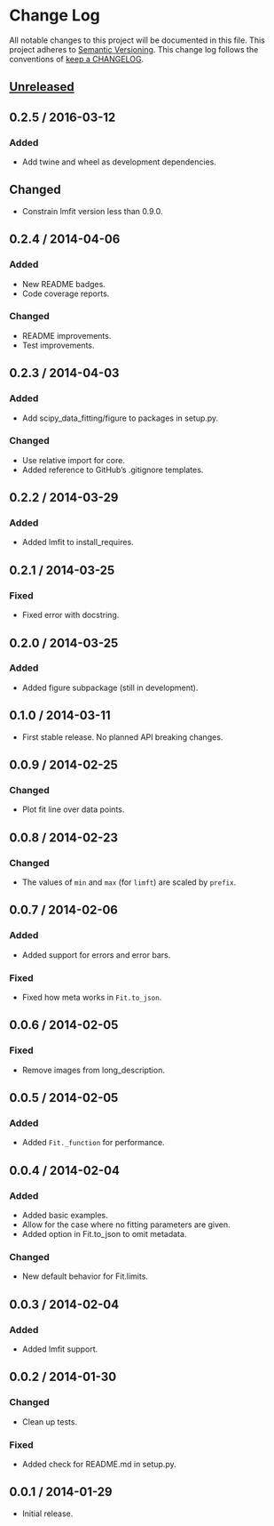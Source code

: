 # Change Log

All notable changes to this project will be documented in this file.
This project adheres to [Semantic Versioning](http://semver.org/).
This change log follows the conventions of
[keep a CHANGELOG](http://keepachangelog.com/).

## [Unreleased][Unreleased]

## 0.2.5 / 2016-03-12

### Added

- Add twine and wheel as development dependencies.

## Changed

- Constrain lmfit version less than 0.9.0.

## 0.2.4 / 2014-04-06

### Added

- New README badges.
- Code coverage reports.

### Changed

- README improvements.
- Test improvements.

## 0.2.3 / 2014-04-03

### Added

- Add scipy_data_fitting/figure to packages in setup.py.

### Changed

- Use relative import for core.
- Added reference to GitHub’s .gitignore templates.

## 0.2.2 / 2014-03-29

### Added

- Added lmfit to install_requires.

## 0.2.1 / 2014-03-25

### Fixed

- Fixed error with docstring.

## 0.2.0 / 2014-03-25

### Added

- Added figure subpackage (still in development).

## 0.1.0 / 2014-03-11

- First stable release. No planned API breaking changes.

## 0.0.9 / 2014-02-25

### Changed

- Plot fit line over data points.

## 0.0.8 / 2014-02-23

### Changed

- The values of `min` and `max` (for `limft`) are scaled by `prefix`.

## 0.0.7 / 2014-02-06

### Added

- Added support for errors and error bars.

### Fixed

- Fixed how meta works in `Fit.to_json`.

## 0.0.6 / 2014-02-05

### Fixed

- Remove images from long_description.

## 0.0.5 / 2014-02-05

### Added

- Added `Fit._function` for performance.

## 0.0.4 / 2014-02-04

### Added

- Added basic examples.
- Allow for the case where no fitting parameters are given.
- Added option in Fit.to_json to omit metadata.

### Changed

- New default behavior for Fit.limits.

## 0.0.3 / 2014-02-04

### Added

- Added lmfit support.

## 0.0.2 / 2014-01-30

### Changed

- Clean up tests.

### Fixed

- Added check for README.md in setup.py.

## 0.0.1 / 2014-01-29

- Initial release.

[Unreleased]: https://github.com/razor-x/scipy-data_fitting/compare/v0.2.5...HEAD
